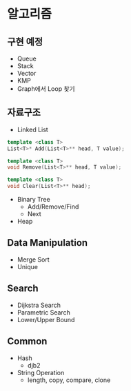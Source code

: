 # 알고리즘

## 구현 예정
- Queue
- Stack
- Vector
- KMP
- Graph에서 Loop 찾기

## 자료구조
- Linked List
```cpp
template <class T>
List<T>* Add(List<T>** head, T value);

template <class T>
void Remove(List<T>** head, T value);

template <class T>
void Clear(List<T>** head);
```
- Binary Tree
  - Add/Remove/Find
  - Next
- Heap
  

## Data Manipulation
- Merge Sort
- Unique

## Search
- Dijkstra Search
- Parametric Search
- Lower/Upper Bound

## Common
- Hash
  - djb2
- String Operation
  - length, copy, compare, clone
